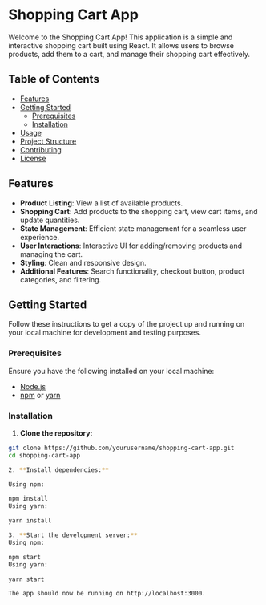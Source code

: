 # Shopping Cart App

Welcome to the Shopping Cart App! This application is a simple and interactive shopping cart built using React. It allows users to browse products, add them to a cart, and manage their shopping cart effectively.

## Table of Contents

- [Features](#features)
- [Getting Started](#getting-started)
  - [Prerequisites](#prerequisites)
  - [Installation](#installation)
- [Usage](#usage)
- [Project Structure](#project-structure)
- [Contributing](#contributing)
- [License](#license)

## Features

- **Product Listing**: View a list of available products.
- **Shopping Cart**: Add products to the shopping cart, view cart items, and update quantities.
- **State Management**: Efficient state management for a seamless user experience.
- **User Interactions**: Interactive UI for adding/removing products and managing the cart.
- **Styling**: Clean and responsive design.
- **Additional Features**: Search functionality, checkout button, product categories, and filtering.

## Getting Started

Follow these instructions to get a copy of the project up and running on your local machine for development and testing purposes.

### Prerequisites

Ensure you have the following installed on your local machine:

- [Node.js](https://nodejs.org/)
- [npm](https://www.npmjs.com/) or [yarn](https://yarnpkg.com/)

### Installation

1. **Clone the repository:**

```bash
git clone https://github.com/yourusername/shopping-cart-app.git
cd shopping-cart-app

2. **Install dependencies:**

Using npm:

npm install
Using yarn:

yarn install

3. **Start the development server:**
Using npm:

npm start
Using yarn:

yarn start

The app should now be running on http://localhost:3000. 
